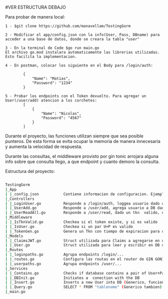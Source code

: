#VER ESTRUCTURA DEBAJO 

Para probar de manera local:

    1 - $git clone https://github.com/manavellam/TestingGorm

    2 - Modificar el app/config.json con la info(User, Pass, DBname) para acceder a una base de datos, donde se creara la tabla "user"

    3 - En la terminal de Code $go run main.go
    El archivo go.mod instalara automaticamente las librerias utilizadas. Esto facilita la implementacion.

    4 - En postman, colocar los siguiente en el Body para /login/auth:
        
            {
                "Name": "Matias",
                "Password": "1234"
            }

    5 - Probar los endpoints con el Token devuelto. Para agregar un User(/user/add) atencion a los corchetes:
            [	        
	            {
                    "Name": "Nicolas",
                    "Password": "4567"
	            }
            ]

Durante el proyecto, las funciones utilizan siempre que sea posible punteros. De esta forma se evita ocupar la memoria de manera innecesaria y aumenta la velocidad de respuesta.

Durante las consultas, el middleware provisto por gin tonic arrojara alguna info sobre que consulta llego, a que  endpoint y cuanto demoro la consulta.

Estructura del proyecto:

``` bash

TestingGorm
|_App
| |_config.json           Contiene informacion de configuracion. Ejemplo, puerto del server
|_Controllers
| |_LoginUser.go          Responde a /login/auth, loggea usuario dado un par valido de U+P, y que no este loggeado
| |_UserAdd.go            Responde a /user/add, agrega usuario a DB dado un token valido
| |_UserReadAll.go        Responde a /user/read, dado un tkn  valido, devuelve la info en DB users
|_Middleware
| |_IsTknValid.go         Checkea si el token existe, y si es valido
| |_IsUser.go             Checkea si un par U+P es valido
| |_TokenGen.go           Genera un Tkn con tiempo de expiracion para un usuario
|_Models
| |_ClaimsJWT.go          Struct utilizada para Claims a agregarse en un JWT (ExpiresAt, Issuer, etc...)
| |_User.go               Struct utilizada para leer y escribir en DB user con GORM
|_Routes
| |_loginpaths.go         Agrupa endpoints /login/...
| |_routes.go             Configura las routas en el router de GIN GONIC
| |_userpaths.go          Agrupa endpoints /user/...
|_Services
| |_Contains.go           Checks if database contains a pair of User+Pass
| |_DBInit.go             Initiates a  conection with the DB
| |_Insert.go             Inserts a new User into DB (Generico, funciona con cualquier DB y modelo)
| |_Query.go              SELECT * FROM "tablename" (Generico tambien)
|_main.go
```
